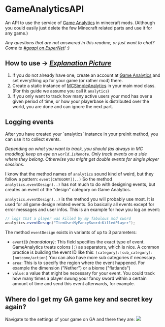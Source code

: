 # GameAnalyticsAPI
An API to use the service of [Game Analytics](http://www.gameanalytics.com/) in minecraft mods. (Although you could easily just delete the few Minecraft related parts and use it for any game.)

*Any questions that are not answered in this readme, or just want to chat? Come to [#gaapi on EsperNet](http://irc.lc/esper/gaapi)! :)*

## How to use -> *[Explanation Picture](http://i.imgur.com/nYsnc27.png)*
1. If you do not already have one, create an account at [Game Analytics](http://www.gameanalytics.com/) and set everything up for your game (or rather mod) there.
2. Create a static instance of [MCSimpleAnalytics](https://github.com/NPException42/GameAnalyticsAPI/blob/master/src/main/java/de/npe/gameanalytics/minecraft/MCSimpleAnalytics.java) in your main mod class. (For this guide we assume you call it `analytics`)
3. If you only want to track how many active users your mod has over a given period of time, or how your playerbase is distributed over the world, you are done and can ignore the next part.

## Logging events
After you have created your ´analytics´ instance in your preInit method, you can use it to collect events.

_Depending on what you want to track, you should (as always in MC modding) keep an eye on `world.isRemote`. Only track events on a side where they belong. Otherwise you might get double events for single player sessions._

I know that the method names of `analytics` sound kind of weird, but they follow a pattern: `event[CATEGORY](..)` So the method `analytics.eventDesign(..)` has not much to do with designing events, but creates an event of the "design" category on Game Analytics.

`analytics.eventDesign(..)` is the method you will probably use most. It is used for all game design related events. So basically all events except for error messages and user infos. This is an example for how you log an event:

````java
// logs that a player was killed by my fabulous mod sword
analytics.eventDesign("ItemUse:MyFancySword:KilledPlayer");
````

The method `eventDesign` exists in variants of up to 3 parameters:
- `eventID` *(mandatory)*: This field specifies the exact type of event. GameAnalytics treats colons (`:`) as separators, which is nice. A common practice is building the event ID like this: `[category]:[sub_category]:[outcome/action]` You can also have more sub categories if necessary.
- `area`: This is to specify the region where the event happened. For example the dimension ("Nether") or a biome ("flatlands")
- `value`: a value that might be necessary for your event. You could track how many times a player swung your fancy sword within a certain amount of time and send this event afterwards, for example.

## Where do I get my GA game key and secret key again?
Navigate to the settings of your game on GA and there they are:
<img src="http://i.imgur.com/mSbaSbT.png"/>
